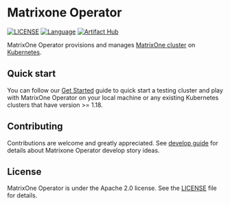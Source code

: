 # Matrixone Operator

[![LICENSE](https://img.shields.io/badge/License-Apache%202.0-blue.svg)](LICENSE)
[![Language](https://img.shields.io/badge/Language-Go-blue.svg)](https://golang.org/)
[![Artifact Hub](https://img.shields.io/endpoint?url=https://artifacthub.io/badge/repository/matrixone-operator)](https://artifacthub.io/packages/search?repo=matrixone-operator)

MatrixOne Operator provisions and manages [MatrixOne cluster](https://github.com/matrixorigin/matrixone) on [Kubernetes](https://kubernetes.io/).

## Quick start

You can follow our [Get Started](./docs/getting_started.md) guide to quick start a testing cluster and play with MatrixOne Operator on your local machine or any existing Kubernetes clusters that have version >= 1.18.

## Contributing

Contributions are welcome and greatly appreciated. See [develop guide](./docs/dev_guide.md) for details about Matrixone Operator develop story ideas.

## License

MatrixOne Operator is under the Apache 2.0 license. See the [LICENSE](./LICENSE) file for details.
